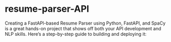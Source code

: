 # resume-parser-API
Creating a FastAPI-based Resume Parser using Python, FastAPI, and SpaCy is a great hands-on project that shows off both your API development and NLP skills. Here’s a step-by-step guide to building and deploying it:
